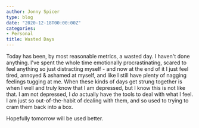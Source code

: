 ```yaml
---
author: Jonny Spicer
type: blog
date: "2020-12-18T00:00:00Z"
categories:
- Personal
title: Wasted Days
---
```

Today has been, by most reasonable metrics, a wasted day. I haven't done anything. I've spent the whole time emotionally procrastinating, scared to feel anything so just distracting
myself - and now at the end of it I just feel tired, annoyed & ashamed at myself, and like I still have plenty of nagging feelings tugging at me. When these kinds of days get strung
together is when I well and truly know that I am depressed, but I know this is not like that. I am not depressed, I *do* actually have the tools to deal with what I feel. I am just so
out-of-the-habit of dealing with them, and so used to trying to cram them back into a box.

Hopefully tomorrow will be used better.
